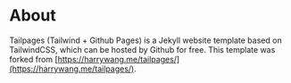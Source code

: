 # About

Tailpages (Tailwind + Github Pages) is a Jekyll website template based on TailwindCSS, which can be hosted by Github for free. This template was forked from [https://harrywang.me/tailpages/](https://harrywang.me/tailpages/).
